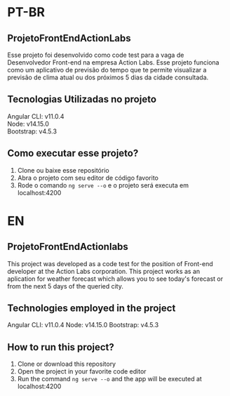 # PT-BR

## ProjetoFrontEndActionLabs
Esse projeto foi desenvolvido como code test para a vaga de Desenvolvedor Front-end na empresa Action Labs. Esse projeto funciona como um aplicativo de previsão do tempo que te permite visualizar a previsão de clima atual ou dos próximos 5 dias da cidade consultada.

## Tecnologias Utilizadas no projeto
Angular CLI: v11.0.4  
Node: v14.15.0  
Bootstrap: v4.5.3  

## Como executar esse projeto?
1. Clone ou baixe esse repositório
2. Abra o projeto com seu editor de código favorito
3. Rode o comando `ng serve --o` e o projeto será executa em localhost:4200

# EN

## ProjetoFrontEndActionlabs
This project was developed as a code test for the position of Front-end developer at the Action Labs corporation. This project works as an aplication for weather forecast which allows you to see today's forecast or from the next 5 days of the queried city.

## Technologies employed in the project
Angular CLI: v11.0.4
Node: v14.15.0
Bootstrap: v4.5.3

## How to run this project?
1. Clone or download this repository
2. Open the project in your favorite code editor
3. Run the command `ng serve --o` and the app will be executed at localhost:4200
